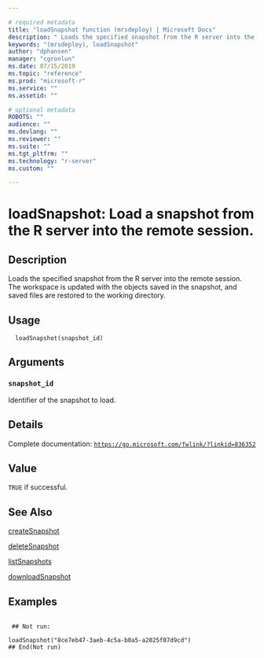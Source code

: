 ```yaml
--- 

# required metadata 
title: "loadSnapshot function (mrsdeploy) | Microsoft Docs" 
description: " Loads the specified snapshot from the R server into the remote session.The workspace is updated with the objects saved in the snapshot, and saved files are restored to the working directory. " 
keywords: "(mrsdeploy), loadSnapshot" 
author: "dphansen" 
manager: "cgronlun" 
ms.date: 07/15/2019
ms.topic: "reference" 
ms.prod: "microsoft-r" 
ms.service: "" 
ms.assetid: "" 

# optional metadata 
ROBOTS: "" 
audience: "" 
ms.devlang: "" 
ms.reviewer: "" 
ms.suite: "" 
ms.tgt_pltfrm: "" 
ms.technology: "r-server" 
ms.custom: "" 

--- 
```





 # loadSnapshot: Load a snapshot from the R server into the remote session. 
 ## Description

Loads the specified snapshot from the R server into the remote session. The workspace
is updated with the objects saved in the snapshot, and saved files are restored to the working directory.


 ## Usage

```   
  loadSnapshot(snapshot_id)

```

 ## Arguments



 ### `snapshot_id`
 Identifier of the snapshot to load. 



 ## Details

Complete documentation: [`https://go.microsoft.com/fwlink/?linkid=836352`](https://go.microsoft.com/fwlink/?linkid=836352)



 ## Value

`TRUE` if successful.

 ## See Also

[createSnapshot](createSnapshot.md)

[deleteSnapshot](deleteSnapshot.md)

[listSnapshots](listSnapshots.md)

[downloadSnapshot](downloadSnapshot.md)

 ## Examples

 ```

  ## Not run:

loadSnapshot("8ce7eb47-3aeb-4c5a-b0a5-a2025f07d9cd")
 ## End(Not run) 
```


